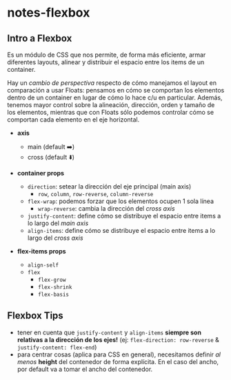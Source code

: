 # notes-flexbox

## Intro a Flexbox

Es un módulo de CSS que nos permite, de forma más eficiente, armar diferentes layouts, alinear y distribuir el espacio entre los items de un container.

Hay un _cambio de perspectiva_ respecto de cómo manejamos el layout en comparación a usar Floats: pensamos en cómo se comportan los elementos dentro de un container en lugar de cómo lo hace c/u en particular. Además, tenemos mayor control sobre la alineación, dirección, orden y tamaño de los elementos, mientras que con Floats sólo podemos controlar cómo se comportan cada elemento en el eje horizontal.

- **axis**
  - main (default ➡️)
  - cross (default ⬇️)

- **container props**
  - `direction`: setear la dirección del eje principal (main axis)
    - `row`, `column`, `row-reverse`, `column-reverse`
  - `flex-wrap`: podemos forzar que los elementos ocupen 1 sola línea
    - `wrap-reverse`: cambia la dirección del _cross axis_
  - `justify-content`: define cómo se distribuye el espacio entre items a lo largo del _main axis_
  - `align-items`: define cómo se distribuye el espacio entre items a lo largo del _cross axis_


- **flex-items props**
  - `align-self`
  - `flex`
    - `flex-grow`
    - `flex-shrink`
    - `flex-basis`

## Flexbox Tips

- tener en cuenta que `justify-content` y `align-items` **siempre son relativas a la dirección de los ejes!** (ej: `flex-direction: row-reverse` & `justify-content: flex-end`)
- para centrar cosas (aplica para CSS en general), necesitamos definir _al menos_ **height** del contenedor de forma explícita. En el caso del ancho, por default va a tomar el ancho del contenedor.
